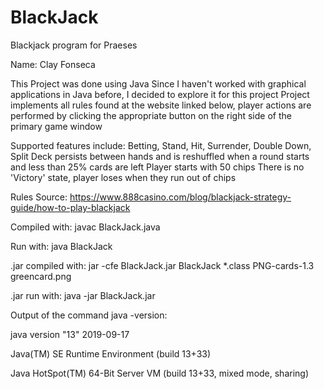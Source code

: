 # BlackJack
 Blackjack program for Praeses
 
 Name: Clay Fonseca

 This Project was done using Java
 Since I haven't worked with graphical applications in Java before, I decided to explore it for this project
 Project implements all rules found at the website linked below, player actions are performed by clicking the appropriate button on the right side of the primary game window

 Supported features include: Betting, Stand, Hit, Surrender, Double Down, Split
 Deck persists between hands and is reshuffled when a round starts and less than 25% cards are left
 Player starts with 50 chips
 There is no 'Victory' state, player loses when they run out of chips

 Rules Source: https://www.888casino.com/blog/blackjack-strategy-guide/how-to-play-blackjack

 Compiled with: javac BlackJack.java
 
 Run with: java BlackJack


 .jar compiled with: jar -cfe BlackJack.jar BlackJack *.class PNG-cards-1.3 greencard.png
 
 .jar run with: java -jar BlackJack.jar

 Output of the command java -version:
 
 java version "13" 2019-09-17
 
 Java(TM) SE Runtime Environment (build 13+33)
 
 Java HotSpot(TM) 64-Bit Server VM (build 13+33, mixed mode, sharing)
